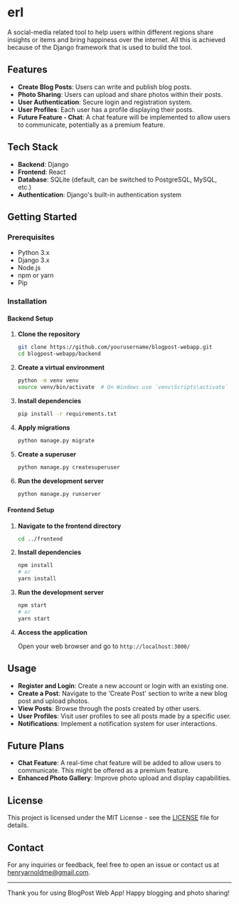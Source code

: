 # erl
A social-media related tool to help users within different regions share insights or items and bring happiness over the internet. All this is achieved because of the Django framework that is used to build the tool.

## Features

- **Create Blog Posts**: Users can write and publish blog posts.
- **Photo Sharing**: Users can upload and share photos within their posts.
- **User Authentication**: Secure login and registration system.
- **User Profiles**: Each user has a profile displaying their posts.
- **Future Feature - Chat**: A chat feature will be implemented to allow users to communicate, potentially as a premium feature.

## Tech Stack

- **Backend**: Django
- **Frontend**: React
- **Database**: SQLite (default, can be switched to PostgreSQL, MySQL, etc.)
- **Authentication**: Django's built-in authentication system

## Getting Started

### Prerequisites

- Python 3.x
- Django 3.x
- Node.js
- npm or yarn
- Pip

### Installation

#### Backend Setup

1. **Clone the repository**

    ```sh
    git clone https://github.com/yourusername/blogpost-webapp.git
    cd blogpost-webapp/backend
    ```

2. **Create a virtual environment**

    ```sh
    python -m venv venv
    source venv/bin/activate  # On Windows use `venv\Scripts\activate`
    ```

3. **Install dependencies**

    ```sh
    pip install -r requirements.txt
    ```

4. **Apply migrations**

    ```sh
    python manage.py migrate
    ```

5. **Create a superuser**

    ```sh
    python manage.py createsuperuser
    ```

6. **Run the development server**

    ```sh
    python manage.py runserver
    ```

#### Frontend Setup

1. **Navigate to the frontend directory**

    ```sh
    cd ../frontend
    ```

2. **Install dependencies**

    ```sh
    npm install
    # or
    yarn install
    ```

3. **Run the development server**

    ```sh
    npm start
    # or
    yarn start
    ```

4. **Access the application**

    Open your web browser and go to `http://localhost:3000/`

## Usage

- **Register and Login**: Create a new account or login with an existing one.
- **Create a Post**: Navigate to the 'Create Post' section to write a new blog post and upload photos.
- **View Posts**: Browse through the posts created by other users.
- **User Profiles**: Visit user profiles to see all posts made by a specific user.
- **Notifications**: Implement a notification system for user interactions.

## Future Plans

- **Chat Feature**: A real-time chat feature will be added to allow users to communicate. This might be offered as a premium feature.
- **Enhanced Photo Gallery**: Improve photo upload and display capabilities.

## License

This project is licensed under the MIT License - see the [LICENSE](LICENSE) file for details.

## Contact

For any inquiries or feedback, feel free to open an issue or contact us at [henryarnoldme@gmail.com](mailto:youremail@example.com).

---

Thank you for using BlogPost Web App! Happy blogging and photo sharing!
